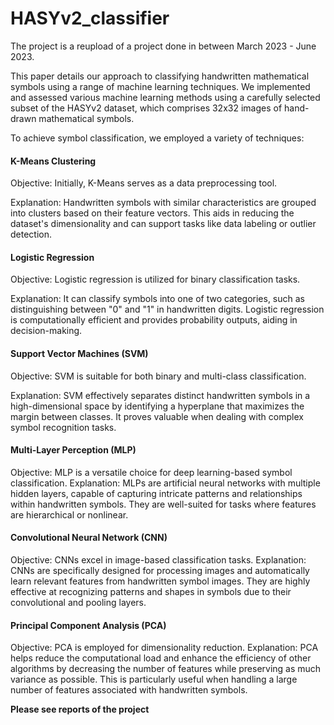 # HASYv2_classifier
The project is a reupload of a project done in between March 2023 - June 2023.

This paper details our approach to classifying handwritten mathematical symbols using a range of machine learning techniques. We implemented and assessed various machine learning methods using a carefully selected subset of the HASYv2 dataset, which comprises 32x32 images of hand-drawn mathematical symbols.

To achieve symbol classification, we employed a variety of techniques:
#### K-Means Clustering 

Objective: Initially, K-Means serves as a data preprocessing tool.

Explanation: Handwritten symbols with similar characteristics are grouped into clusters based on their feature vectors. This aids in reducing the dataset's dimensionality and can support tasks like data labeling or outlier detection.

#### Logistic Regression

Objective: Logistic regression is utilized for binary classification tasks.

Explanation: It can classify symbols into one of two categories, such as distinguishing between "0" and "1" in handwritten digits. Logistic regression is computationally efficient and provides probability outputs, aiding in decision-making.

#### Support Vector Machines (SVM)

Objective: SVM is suitable for both binary and multi-class classification.

Explanation: SVM effectively separates distinct handwritten symbols in a high-dimensional space by identifying a hyperplane that maximizes the margin between classes. It proves valuable when dealing with complex symbol recognition tasks.

#### Multi-Layer Perception (MLP)

Objective: MLP is a versatile choice for deep learning-based symbol classification.
Explanation: MLPs are artificial neural networks with multiple hidden layers, capable of capturing intricate patterns and relationships within handwritten symbols. They are well-suited for tasks where features are hierarchical or nonlinear.

#### Convolutional Neural Network (CNN)  

Objective: CNNs excel in image-based classification tasks.
Explanation: CNNs are specifically designed for processing images and automatically learn relevant features from handwritten symbol images. They are highly effective at recognizing patterns and shapes in symbols due to their convolutional and pooling layers.

#### Principal Component Analysis (PCA) 

Objective: PCA is employed for dimensionality reduction.
Explanation: PCA helps reduce the computational load and enhance the efficiency of other algorithms by decreasing the number of features while preserving as much variance as possible. This is particularly useful when handling a large number of features associated with handwritten symbols.

**Please see reports of the project**


